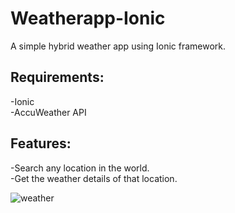 

# Weatherapp-Ionic  
A simple hybrid weather app using Ionic framework.  
## Requirements:
-Ionic  
-AccuWeather API  
## Features:  
-Search any location in the world.  
-Get the weather details of that location.

![weather](https://user-images.githubusercontent.com/34497214/34831782-f1a25456-f70d-11e7-85b0-6b4270413643.png)

